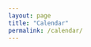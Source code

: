 ```yaml
---
layout: page
title: "Calendar"
permalink: /calendar/
---
```


<div id="upcoming"></div>

<html lang='en'>
  <head>
    <meta charset='utf-8' />
    <script src='https://cdn.jsdelivr.net/npm/fullcalendar@6.1.15/index.global.min.js'></script>
    <script>

      document.addEventListener('DOMContentLoaded', function() {
        var calendarEl = document.getElementById('calendar');

        var calendar = new FullCalendar.Calendar(calendarEl, {
          initialView: 'dayGridMonth',
          footerToolbar: {
            start: '',
            center: '',
            end: 'dayGridMonth,listWeek',
          },
    	    aspectRatio: 2.5,
          height: "auto"
        });

        calendar.render();
      });

    </script>

  </head>
  <body>
    <div id='calendar'></div>
  </body>
</html>
